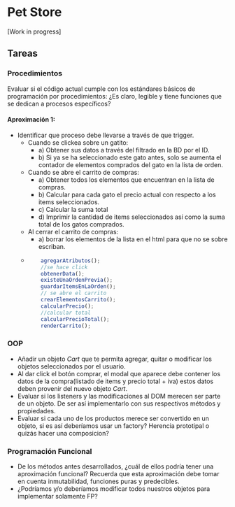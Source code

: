 # Pet Store

[Work in progress]

## Tareas
### Procedimientos
Evaluar si el código actual cumple con los estándares básicos de programación por procedimientos: ¿Es claro, legible y tiene funciones que se dedican a procesos específicos?
#### Aproximación 1:
- Identificar que proceso debe llevarse a través de que trigger.
  - Cuando se clickea sobre un gatito:
    - a) Obtener sus datos a través del filtrado en la BD por el ID. 
    - b) Si ya se ha seleccionado este gato antes, solo se aumenta el contador de elementos comprados del gato en la lista de orden.
  - Cuando se abre el carrito de compras:
    - a) Obtener todos los elementos que encuentran en la lista de compras.
    - b) Calcular para cada gato el precio actual con respecto a los items seleccionados.
    - c) Calcular la suma total
    - d) Imprimir la cantidad de items seleccionados así como la suma total de los gatos comprados. 
  - Al cerrar el carrito de compras:
    - a) borrar los elementos de la lista en el  html para que no se sobre escriban.
  - 
    ````javascript
        agregarAtributos();
        //se hace click
        obtenerData();
        existeUnaOrdenPrevia();
        guardarItemsEnLaOrden();
        // se abre el carrito
        crearElementosCarrito();
        calcularPrecio();
        //calcular total
        calcularPrecioTotal();
        renderCarrito();
    ````

### OOP
* Añadir un objeto _Cart_ que te permita agregar, quitar o modificar los objetos seleccionados por el usuario.
* Al dar click el botón comprar, el modal que aparece debe contener los datos de la compra(listado de items y precio total + iva) estos datos deben provenir del nuevo objeto _Cart_.
* Evaluar si los listeners y las modificaciones al DOM merecen ser parte de un objeto. De ser así implementarlo con sus respectivos métodos y propiedades.
* Evaluar si cada uno de los productos merece ser convertido en un objeto, si es así deberíamos usar un factory? Herencia prototipal o quizás hacer una composicion?

### Programación Funcional
* De los métodos antes desarrollados, ¿cuál de ellos podría tener una aproximación funcional? Recuerda que esta aproximación debe tomar en cuenta inmutabilidad, funciones puras y predecibles.
* ¿Podríamos y/o deberíamos modificar todos nuestros objetos para implementar solamente FP?
